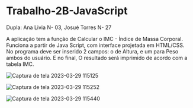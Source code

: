 # Trabalho-2B-JavaScript
Dupla: Ana Livia N- 03, Josué Torres N- 27

A aplicação tem a função de Calcular o IMC - Índice de Massa Corporal. Funciona a partir de Java Script, com interface projetada em HTML/CSS. No programa deve ser inserido 2 campos: o de Altura, e um para Peso ambos do usuário. E no final, O resultado será imprimido de acordo com a tabela IMC.

![Captura de tela 2023-03-29 115125](https://user-images.githubusercontent.com/117037138/228576109-0b35f3ff-5216-45bf-9d5e-c8599f47a8b6.png)

![Captura de tela 2023-03-29 115252](https://user-images.githubusercontent.com/117037138/228576168-d973f759-167f-4750-9b9f-1ef675bcc4d1.png)

![Captura de tela 2023-03-29 115440](https://user-images.githubusercontent.com/117037138/228576211-e7bf18af-dd9f-40d9-9274-1a04521fa23a.png)


